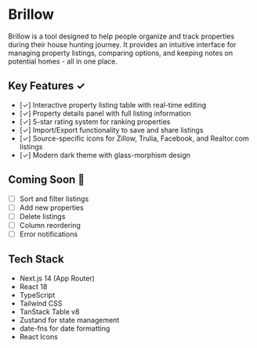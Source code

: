 # Brillow

Brillow is a tool designed to help people organize and track properties during their house hunting journey. It provides an intuitive interface for managing property listings, comparing options, and keeping notes on potential homes - all in one place.

## Key Features ✓

- [✓] Interactive property listing table with real-time editing
- [✓] Property details panel with full listing information
- [✓] 5-star rating system for ranking properties
- [✓] Import/Export functionality to save and share listings
- [✓] Source-specific icons for Zillow, Trulia, Facebook, and Realtor.com listings
- [✓] Modern dark theme with glass-morphism design

## Coming Soon 🚀

- [ ] Sort and filter listings
- [ ] Add new properties
- [ ] Delete listings
- [ ] Column reordering
- [ ] Error notifications

## Tech Stack

- Next.js 14 (App Router)
- React 18
- TypeScript
- Tailwind CSS
- TanStack Table v8
- Zustand for state management
- date-fns for date formatting
- React Icons
